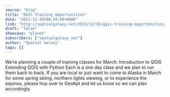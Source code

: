 ```yaml
---
source: "blog"
title: "QGIS Training Opportunities"
date: "2013-12-10T08:28:00+0000"
link: "http://spatialgalaxy.net/2013/12/10/qgis-training-opportunities/"
draft: "false"
showcase: "planet"
subscribers: ["spatialgalaxy_net"]
author: "Spatial Galaxy"
tags: []
---
```


We&rsquo;re planning a couple of training classes for March:
 Introduction to QGIS Extending QGIS with Python  Each is a one day class and we plan to run them back to back. If you are local or just want to come to Alaska in March for some spring skiing, northern lights viewing, or to experience the equinox, please hop over to GeoApt and let us know so we can plan accordingly.
